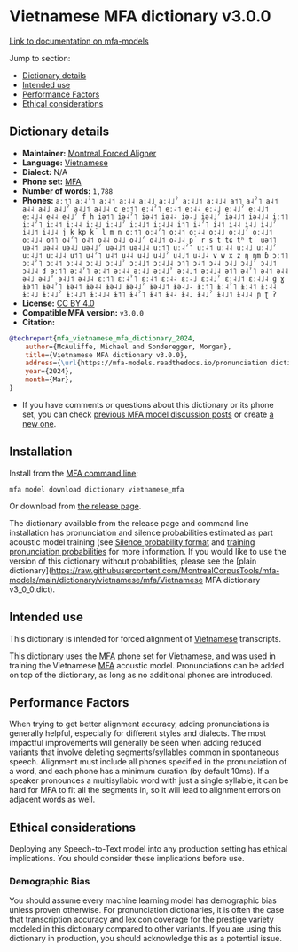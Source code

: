 # Vietnamese MFA dictionary v3.0.0

[Link to documentation on mfa-models](https://mfa-models.readthedocs.io/en/main/dictionary/vietnamese_mfa.html)

Jump to section:

- [Dictionary details](#dictionary-details)
- [Intended use](#intended-use)
- [Performance Factors](#performance-factors)
- [Ethical considerations](#ethical-considerations)

## Dictionary details

- **Maintainer:** [Montreal Forced Aligner](https://montreal-forced-aligner.readthedocs.io/)
- **Language:** [Vietnamese](https://en.wikipedia.org/wiki/Vietnamese_language)
- **Dialect:** N/A
- **Phone set:** [MFA](https://mfa-models.readthedocs.io/en/refactor/mfa_phone_set.html#vietnamese)
- **Number of words:** `1,788`
- **Phones:** `aː˦˥ aː˨ˀ˥ aː˨˦ aː˨˨ aː˨˩ aː˨˩ˀ aː˨˩˦ aː˨˩˨ a˦˥ a˨ˀ˥ a˨˦ a˨˨ a˨˩ a˨˩ˀ a˨˩˦ a˨˩˨ c eː˦˥ eː˨ˀ˥ eː˨˦ eː˨˨ eː˨˩ eː˨˩ˀ eː˨˩˦ eː˨˩˨ e˨˨ e˨˩ˀ f h iə˦˥ iə˨ˀ˥ iə˨˦ iə˨˨ iə˨˩ iə˨˩ˀ iə˨˩˦ iə˨˩˨ iː˦˥ iː˨ˀ˥ iː˨˦ iː˨˨ iː˨˩ iː˨˩ˀ iː˨˩˦ iː˨˩˨ i˦˥ i˨ˀ˥ i˨˦ i˨˨ i˨˩ i˨˩ˀ i˨˩˦ i˨˩˨ j k kp k̚ l m n oː˦˥ oː˨ˀ˥ oː˨˦ oː˨˨ oː˨˩ oː˨˩ˀ oː˨˩˦ oː˨˩˨ o˦˥ o˨ˀ˥ o˨˦ o˨˨ o˨˩ o˨˩ˀ o˨˩˦ o˨˩˨ p̚ r s t tɕ tʰ t̚ uə˦˥ uə˨˦ uə˨˨ uə˨˩ uə˨˩ˀ uə˨˩˦ uə˨˩˨ uː˦˥ uː˨ˀ˥ uː˨˦ uː˨˨ uː˨˩ uː˨˩ˀ uː˨˩˦ uː˨˩˨ u˦˥ u˨ˀ˥ u˨˦ u˨˨ u˨˩ u˨˩ˀ u˨˩˦ u˨˩˨ v w x z ŋ ŋm ɓ ɔː˦˥ ɔː˨ˀ˥ ɔː˨˦ ɔː˨˨ ɔː˨˩ ɔː˨˩ˀ ɔː˨˩˦ ɔː˨˩˨ ɔ˦˥ ɔ˨˦ ɔ˨˨ ɔ˨˩ ɔ˨˩ˀ ɔ˨˩˦ ɔ˨˩˨ ɗ əː˦˥ əː˨ˀ˥ əː˨˦ əː˨˨ əː˨˩ əː˨˩ˀ əː˨˩˦ əː˨˩˨ ə˦˥ ə˨ˀ˥ ə˨˦ ə˨˨ ə˨˩ ə˨˩ˀ ə˨˩˦ ə˨˩˨ ɛː˦˥ ɛː˨ˀ˥ ɛː˨˦ ɛː˨˨ ɛː˨˩ ɛː˨˩ˀ ɛː˨˩˦ ɛː˨˩˨ ɡ ɣ ɨə˦˥ ɨə˨ˀ˥ ɨə˨˦ ɨə˨˨ ɨə˨˩ ɨə˨˩ˀ ɨə˨˩˦ ɨə˨˩˨ ɨː˦˥ ɨː˨ˀ˥ ɨː˨˦ ɨː˨˨ ɨː˨˩ ɨː˨˩ˀ ɨː˨˩˦ ɨː˨˩˨ ɨ˦˥ ɨ˨ˀ˥ ɨ˨˦ ɨ˨˨ ɨ˨˩ ɨ˨˩ˀ ɨ˨˩˦ ɨ˨˩˨ ɲ ʈ ʔ`
- **License:** [CC BY 4.0](https://github.com/MontrealCorpusTools/mfa-models/tree/main/dictionary/vietnamese/mfa/v3.0.0/LICENSE)
- **Compatible MFA version:** `v3.0.0`
- **Citation:**

```bibtex
@techreport{mfa_vietnamese_mfa_dictionary_2024,
	author={McAuliffe, Michael and Sonderegger, Morgan},
	title={Vietnamese MFA dictionary v3.0.0},
	address={\url{https://mfa-models.readthedocs.io/pronunciation dictionary/Vietnamese/Vietnamese MFA dictionary v3_0_0.html}},
	year={2024},
	month={Mar},
}
```

- If you have comments or questions about this dictionary or its phone set, you can check [previous MFA model discussion posts](https://github.com/MontrealCorpusTools/mfa-models/discussions?discussions_q=Vietnamese+MFA+dictionary+v3.0.0) or create [a new one](https://github.com/MontrealCorpusTools/mfa-models/discussions/new).

## Installation

Install from the [MFA command line](https://montreal-forced-aligner.readthedocs.io/en/latest/user_guide/models/index.html):

```
mfa model download dictionary vietnamese_mfa
```

Or download from [the release page](https://github.com/MontrealCorpusTools/mfa-models/releases/tag/dictionary-vietnamese_mfa-v3.0.0).

The dictionary available from the release page and command line installation has pronunciation and silence probabilities estimated as part acoustic model training (see [Silence probability format](https://montreal-forced-aligner.readthedocs.io/en/latest/user_guide/dictionary.html#silence-probabilities) and [training pronunciation probabilities](https://montreal-forced-aligner.readthedocs.io/en/latest/user_guide/workflows/training_dictionary.html) for more information.  If you would like to use the version of this dictionary without probabilities, please see the [plain dictionary](https://raw.githubusercontent.com/MontrealCorpusTools/mfa-models/main/dictionary/vietnamese/mfa/Vietnamese MFA dictionary v3_0_0.dict).

## Intended use

This dictionary is intended for forced alignment of [Vietnamese](https://en.wikipedia.org/wiki/Vietnamese_language) transcripts.

This dictionary uses the [MFA](https://mfa-models.readthedocs.io/en/refactor/mfa_phone_set.html#vietnamese) phone set for Vietnamese, and was used in training the Vietnamese [MFA](https://mfa-models.readthedocs.io/en/refactor/mfa_phone_set.html#vietnamese) acoustic model. Pronunciations can be added on top of the dictionary, as long as no additional phones are introduced.

## Performance Factors

When trying to get better alignment accuracy, adding pronunciations is generally helpful, especially for different styles and dialects. The most impactful improvements will generally be seen when adding reduced variants that involve deleting segments/syllables common in spontaneous speech.  Alignment must include all phones specified in the pronunciation of a word, and each phone has a minimum duration (by default 10ms). If a speaker pronounces a multisyllabic word with just a single syllable, it can be hard for MFA to fit all the segments in, so it will lead to alignment errors on adjacent words as well.

## Ethical considerations

Deploying any Speech-to-Text model into any production setting has ethical implications. You should consider these implications before use.

### Demographic Bias

You should assume every machine learning model has demographic bias unless proven otherwise. For pronunciation dictionaries, it is often the case that transcription accuracy and lexicon coverage for the prestige variety modeled in this dictionary compared to other variants. If you are using this dictionary in production, you should acknowledge this as a potential issue.
